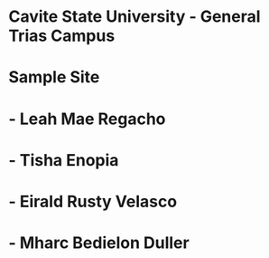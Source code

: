 # Cavite State University - General Trias Campus
# Sample Site
# - Leah Mae Regacho
# - Tisha Enopia
# - Eirald Rusty Velasco
# - Mharc Bedielon Duller